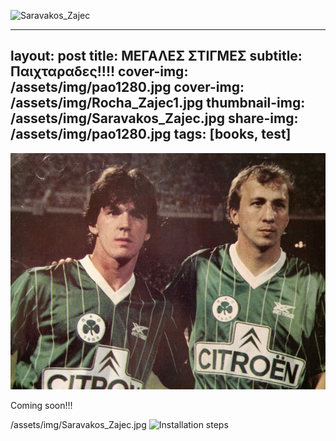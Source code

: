 ![Saravakos_Zajec](https://user-images.githubusercontent.com/90224779/133853270-61660908-8d1c-4350-b767-22cff70bbe3a.jpg)

---
layout: post
title: ΜΕΓΑΛΕΣ ΣΤΙΓΜΕΣ
subtitle: Παιχταραδες!!!!
cover-img: /assets/img/pao1280.jpg
cover-img: /assets/img/Rocha_Zajec1.jpg
thumbnail-img: /assets/img/Saravakos_Zajec.jpg
share-img: /assets/img/pao1280.jpg
tags: [books, test]
---

![Saravakos_Zajec](assets/img/Saravakos_Zajec.jpg)

Coming soon!!!

/assets/img/Saravakos_Zajec.jpg
![Installation steps](assets/img/install-steps.gif)


